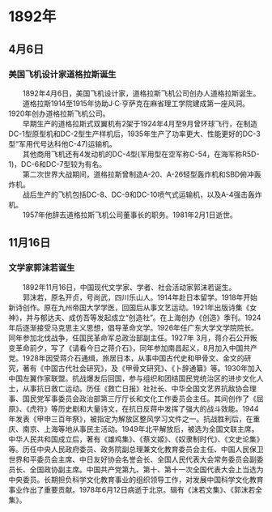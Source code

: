 # 1892年
## 4月6日
### 美国飞机设计家道格拉斯诞生
　　1892年4月6日，美国飞机设计家，道格拉斯飞机公司创办人道格拉斯诞生。<br>　　道格拉斯1914至1915年协助J·C·亨萨克在麻省理工学院建成第一座风洞。1920年创办道格拉斯飞机公司。<br>　　早期生产的道格拉斯式双翼机有2架于1924年4月至9月曾环球飞行，在制造DC-1型原型机和DC-2型生产样机后，1935年生产了功率更大、性能更好的DC-3型“军用代号达科他C-47)运输机。<br>　　其他商用飞机还有4发动机的DC-4型(军用型在空军称C-54，在海军称R5D-1)，DC-6和DC-7型较为有名。<br>　　第二次世界大战期间，道格拉斯曾制造A-20、A-26轻型轰炸机和SBD俯冲轰炸机。<br>　　战后生产的飞机包括DC-8、DC-9和DC-10喷气式运输机，以及A-4强击轰炸机。<br>　　1957年他辞去道格拉斯飞机公司董事长的职务。1981年2月1日逝世。
## 11月16日
### 文学家郭沫若诞生
　　1892年11月16日，中国现代文学家、学者、社会活动家郭沫若诞生。<br>　　郭沫若，原名开贞，号尚武，四川乐山人。1914年赴日本留学。1918年开始新诗创作。原在九州帝国大学学医，回国后从事文艺运动。1921年出版诗集《女神》，并与郁达夫、成仿吾等发起成立“创造社”。在上海创办《创造》季刊。1924年后逐渐接受马克思主义思想，倡导革命文学。1926年任广东大学文学院院长。同年参加北伐战争，任国民革命军总政治部副主任。1927年 3月，蒋介石公开叛变革命前夕，写了《请看今日之蒋介石》，同年参加南昌起义，8月加入中国共产党。1928年因受蒋介石通缉，旅居日本，从事中国古代史和甲骨文、金文的研究，著有《中国古代社会研究》，及《甲骨文研究》、《卜辞通纂》等。1930年加入中国左翼作家联盟。抗战爆发后回国，参与组织和团结国民党统治区的进步文化人士，从事抗日救亡运动。历任《救亡日报》社社长、中华全国文艺界抗敌协会理事、国民党军事委员会政治部第三厅厅长和文化工作委员会主任。其间创作了《屈原》、《虎符》等历史剧和大量诗文，在抗日反蒋中发挥了强大的战斗效能。1944年发表《甲申三百年祭》，被指定为解放区整风学习文件之一。抗战胜利后，在重庆、南京、上海等地从事民主活动。1949年北平解放后，被选为全国文联主席。中华人民共和国成立后，著有《雄鸡集》、《蔡文姬》、《奴隶制时代》、《文史论集》等。历任中央人民政府委员、政务院副总理兼文化教育委员会主任、中国人民保卫世界和平委员会主席、中日友好协会名誉会长、全国人民代表大会常务委员会副委员长、全国政协副主席。中国共产党第九、第十、第十一次全国代表大会上当选为中央委员。长期担负科学文化教育事业的组织领导工作，对发展中国科学文化教育事业作出了重要贡献。1978年6月12日病逝于北京。辑有《沫若文集》、《郭沫若全集》。
<comment/>